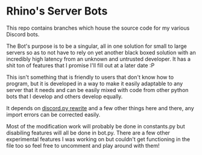 Rhino's Server Bots
=========

This repo contains branches which house the source code for my various Discord bots.

The Bot's purpose is to be a singular, all in one solution for small to large servers so as to not have to rely on yet another black boxed solution with an incredibly high latency from an unknown and untrusted developer. It has a shit ton of features that I promise I'll fill out at a later date :P

This isn't something that is friendly to users that don't know how to program, but it is developed in a way to make it easily adaptable to any server that it needs and can be easily mixed with code from other python bots that I develop and others develop equally.

It depends on [discord.py rewrite](https://github.com/Rapptz/discord.py/tree/rewrite) and a few other things here and there, any import errors can be corrected easily. 

Most of the modification work will probably be done in constants.py but disabiling features will all be done in bot.py. There are a few other experimental features I was working on but couldn't get functioning in the file too so feel free to uncomment and play around with them!


